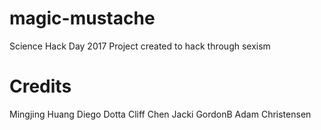 # magic-mustache
Science Hack Day 2017 Project created to hack through sexism

# Credits 
Mingjing Huang
Diego Dotta
Cliff Chen
Jacki GordonB
Adam Christensen 
